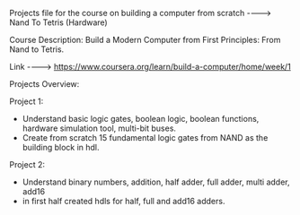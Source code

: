 Projects file for the course on building a computer from scratch ----> Nand To
Tetris (Hardware)

Course Description: Build a Modern Computer from First Principles: From Nand to
Tetris.

Link ----> https://www.coursera.org/learn/build-a-computer/home/week/1

Projects Overview:

Project 1:

- Understand basic logic gates, boolean logic, boolean functions, hardware
  simulation tool, multi-bit buses.
- Create from scratch 15 fundamental logic gates from NAND as the building block
  in hdl.

Project 2:

- Understand binary numbers, addition, half adder, full adder, multi adder,
  add16
- in first half created hdls for half, full and add16 adders.
